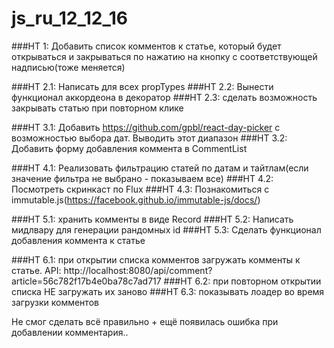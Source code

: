 # js_ru_12_12_16

###HT 1: Добавить список комментов к статье, который будет открываться и закрываться по нажатию на кнопку с соответствующей надписью(тоже меняется)

###HT 2.1: Написать для всех propTypes
###HT 2.2: Вынести функционал аккордеона в декоратор
###HT 2.3: сделать возможность закрывать статью при повторном клике

###HT 3.1: Добавить https://github.com/gpbl/react-day-picker с возможностью выбора дат. Выводить этот диапазон
###HT 3.2: Добавить форму добавления коммента в CommentList

###HT 4.1: Реализовать фильтрацию статей по датам и тайтлам(если значение фильтра не выбрано - показываем все)
###HT 4.2: Посмотреть скринкаст по Flux
###HT 4.3: Познакомиться с immutable.js(https://facebook.github.io/immutable-js/docs/)

###HT 5.1: хранить комменты в виде Record
###HT 5.2: Написать мидлвару для генерации рандомных id
###HT 5.3: Сделать функционал добавления коммента к статье

###HT 6.1: при открытии списка комментов загружать комменты к статье. API: http://localhost:8080/api/comment?article=56c782f17b4e0ba78c7ad717
###HT 6.2: при повторном открытии списка НЕ загружать их заново
###HT 6.3: показывать лоадер во время загрузки комментов


Не смог сделать всё правильно + ещё появилась ошибка при добавлении комментария..
